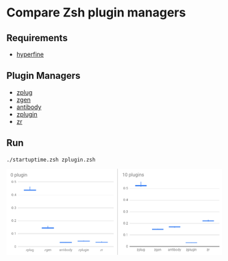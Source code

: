 # Compare Zsh plugin managers

## Requirements
- [hyperfine](https://github.com/sharkdp/hyperfine)

## Plugin Managers

- [zplug](https://github.com/zplug/zplug)
- [zgen](https://github.com/tarjoilija/zgen)
- [antibody](https://github.com/getantibody/antibody)
- [zplugin](https://github.com/zdharma/zplugin)
- [zr](https://github.com/jedahan/zr)

## Run

```
./startuptime.zsh zplugin.zsh
```

![](./result.png)
